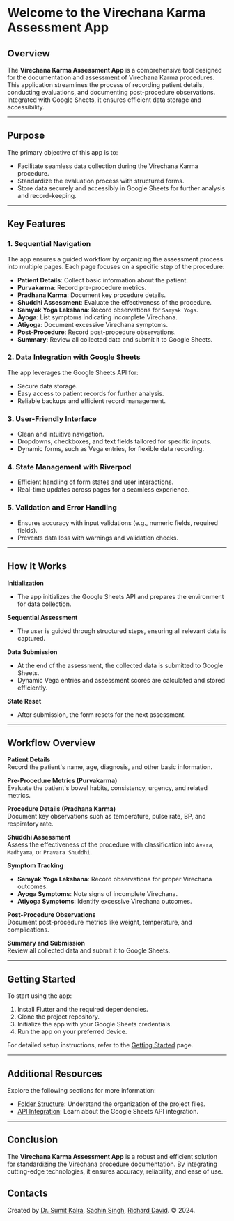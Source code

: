 # Welcome to the Virechana Karma Assessment App

## Overview

The **Virechana Karma Assessment App** is a comprehensive tool designed for the documentation and assessment of Virechana Karma procedures. This application streamlines the process of recording patient details, conducting evaluations, and documenting post-procedure observations. Integrated with Google Sheets, it ensures efficient data storage and accessibility.

---

## Purpose

The primary objective of this app is to:

- Facilitate seamless data collection during the Virechana Karma procedure.
- Standardize the evaluation process with structured forms.
- Store data securely and accessibly in Google Sheets for further analysis and record-keeping.

---

## Key Features

### **1. Sequential Navigation**

The app ensures a guided workflow by organizing the assessment process into multiple pages. Each page focuses on a specific step of the procedure:

- **Patient Details**: Collect basic information about the patient.
- **Purvakarma**: Record pre-procedure metrics.
- **Pradhana Karma**: Document key procedure details.
- **Shuddhi Assessment**: Evaluate the effectiveness of the procedure.
- **Samyak Yoga Lakshana**: Record observations for `Samyak Yoga`.
- **Ayoga**: List symptoms indicating incomplete Virechana.
- **Atiyoga**: Document excessive Virechana symptoms.
- **Post-Procedure**: Record post-procedure observations.
- **Summary**: Review all collected data and submit it to Google Sheets.

### **2. Data Integration with Google Sheets**

The app leverages the Google Sheets API for:

- Secure data storage.
- Easy access to patient records for further analysis.
- Reliable backups and efficient record management.

### **3. User-Friendly Interface**

- Clean and intuitive navigation.
- Dropdowns, checkboxes, and text fields tailored for specific inputs.
- Dynamic forms, such as Vega entries, for flexible data recording.

### **4. State Management with Riverpod**

- Efficient handling of form states and user interactions.
- Real-time updates across pages for a seamless experience.

### **5. Validation and Error Handling**

- Ensures accuracy with input validations (e.g., numeric fields, required fields).
- Prevents data loss with warnings and validation checks.

---

## How It Works

**Initialization**

- The app initializes the Google Sheets API and prepares the environment for data collection.

**Sequential Assessment**

- The user is guided through structured steps, ensuring all relevant data is captured.

**Data Submission**

- At the end of the assessment, the collected data is submitted to Google Sheets.
- Dynamic Vega entries and assessment scores are calculated and stored efficiently.

**State Reset**

- After submission, the form resets for the next assessment.

---

## Workflow Overview

**Patient Details**  
 Record the patient's name, age, diagnosis, and other basic information.

**Pre-Procedure Metrics (Purvakarma)**  
 Evaluate the patient's bowel habits, consistency, urgency, and related metrics.

**Procedure Details (Pradhana Karma)**  
 Document key observations such as temperature, pulse rate, BP, and respiratory rate.

**Shuddhi Assessment**  
 Assess the effectiveness of the procedure with classification into `Avara`, `Madhyama`, or `Pravara Shuddhi`.

**Symptom Tracking**

- **Samyak Yoga Lakshana**: Record observations for proper Virechana outcomes.
- **Ayoga Symptoms**: Note signs of incomplete Virechana.
- **Atiyoga Symptoms**: Identify excessive Virechana outcomes.

**Post-Procedure Observations**  
 Document post-procedure metrics like weight, temperature, and complications.

**Summary and Submission**  
 Review all collected data and submit it to Google Sheets.

---

## Getting Started

To start using the app:

1. Install Flutter and the required dependencies.
2. Clone the project repository.
3. Initialize the app with your Google Sheets credentials.
4. Run the app on your preferred device.

For detailed setup instructions, refer to the [Getting Started](getting_started.md) page.

---

## Additional Resources

Explore the following sections for more information:

- [Folder Structure](folder_structure.md): Understand the organization of the project files.
- [API Integration](api_integration.md): Learn about the Google Sheets API integration.

---

## Conclusion

The **Virechana Karma Assessment App** is a robust and efficient solution for standardizing the Virechana procedure documentation. By integrating cutting-edge technologies, it ensures accuracy, reliability, and ease of use.

## **Contacts**

Created by <a href="mailto:sumitk@iitj.ac.in">Dr. Sumit Kalra</a>,
<a href="mailto:m24cse033@iitj.ac.in">Sachin Singh</a>,
<a href="mailto:m24cse030@iitj.ac.in">Richard David</a>. &copy; 2024.
